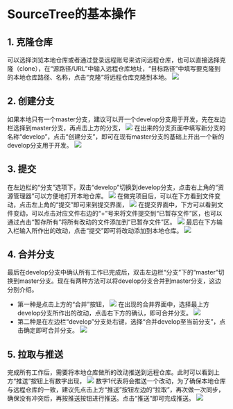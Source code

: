 # SourceTree的基本操作
## 1. 克隆仓库
可以选择浏览本地仓库或者通过登录远程账号来访问远程仓库，也可以直接选择克隆（clone），在“源路径/URL”中输入远程仓库地址，“目标路径”中填写要克隆到的本地仓库路径、名称，点击“克隆”将远程仓库克隆到本地。
![](http://wojiayun.ztywyj.top:1880/lychee/uploads/big/898dcaec6c3cdc90e21b6f4d08c6b123.png)

## 2. 创建分支
如果本地只有一个master分支，建议可以开一个develop分支用于开发，先在左边栏选择到master分支，再点击上方的分支，
![](http://wojiayun.ztywyj.top:1880/lychee/uploads/big/878807a3f00910c9f316abcad748c53d.png)
在出来的分支页面中填写新分支的名称“develop”，点击“创建分支”，即可在现有master分支的基础上开出一个新的develop分支用于开发。
![](http://wojiayun.ztywyj.top:1880/lychee/uploads/big/934212aabacfd15a5a8e7198aec4e1e1.png)

## 3. 提交
在左边栏的“分支”选项下，双击“develop”切换到develop分支，点击右上角的“资源管理器”可以方便地打开本地仓库。
![](http://wojiayun.ztywyj.top:1880/lychee/uploads/big/93aca39096a1f85730f963654948ee6e.png)
在做完项目后，可以在下方看到文件变动，点击左上角的“提交”即可来到提交界面，
![](http://wojiayun.ztywyj.top:1880/lychee/uploads/big/7d01a88e565c26477032578dd142f96a.png)
在提交界面中，下方可以看到文件变动，可以点击对应文件右边的“+”号来将文件提交到“已暂存文件”区，也可以通过点击“暂存所有”将所有改动的文件添加到“已暂存文件”区。
![](http://wojiayun.ztywyj.top:1880/lychee/uploads/big/ac4ab6e513abd0f0246346f87ea08a90.png)
最后在下方输入栏输入所作出的改动，点击“提交”即可将改动添加到本地仓库。
![](http://wojiayun.ztywyj.top:1880/lychee/uploads/big/eeddcc70652949640bdb991b6b863113.png)

## 4. 合并分支
最后在develop分支中确认所有工作已完成后，双击左边栏“分支”下的“master”切换到master分支。现在有两种方法可以将develop分支合并到master分支，这边分别介绍。
* 第一种是点击上方的“合并”按钮，
![](http://wojiayun.ztywyj.top:1880/lychee/uploads/big/28a6d6c3360c07d1046ca00e97baaf51.png)
在出现的合并界面中，选择最上方develop分支所作出的改动，点击右下方的确认，即可合并分支。
![](http://wojiayun.ztywyj.top:1880/lychee/uploads/big/424d2d573e1569af487b206300951a9e.png)
* 第二种是在左边栏“develop”分支处右键，选择“合并develop至当前分支”，点击确定即可合并分支。
![](http://wojiayun.ztywyj.top:1880/lychee/uploads/big/de3e679eb3173ee18117dae79761262e.png)

## 5. 拉取与推送
完成所有工作后，需要将本地仓库做所的改动推送到远程仓库。此时可以看到上方“推送”按钮上有数字出现，
![](http://wojiayun.ztywyj.top:1880/lychee/uploads/big/8168d4b71f30d21c20b561efe3152846.png)
数字1代表将会推送一个改动，为了确保本地仓库与远程仓库的一致，建议先点击上方“推送”按钮左边的“拉取”，再次做一次同步，确保没有冲突后，再按推送按钮进行推送。点击“推送”即可完成推送。
![](http://wojiayun.ztywyj.top:1880/lychee/uploads/big/6306c8be71317651e083f486600200fe.png)